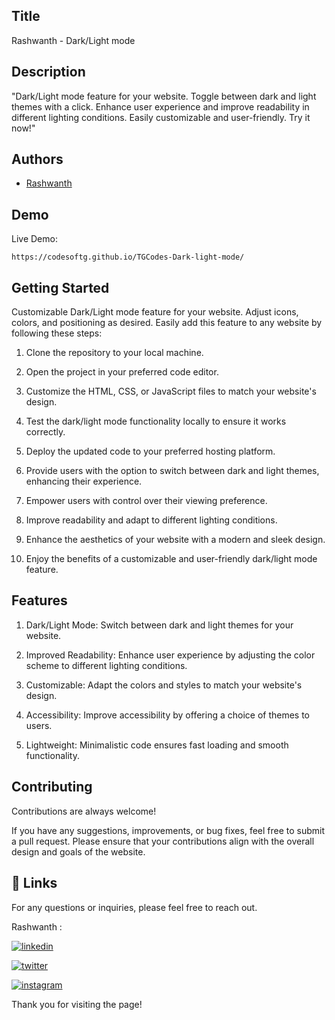 
## Title


Rashwanth - Dark/Light mode

## Description 

"Dark/Light mode feature for your website. Toggle between dark and light themes with a click. Enhance user experience and improve readability in different lighting conditions. Easily customizable and user-friendly. Try it now!"
## Authors

- [Rashwanth](https://github.com/rashwanthashok) 


## Demo

Live Demo:

    https://codesoftg.github.io/TGCodes-Dark-light-mode/
## Getting Started

Customizable Dark/Light mode feature for your website. Adjust icons, colors, and positioning as desired. Easily add this feature to any website by following these steps:

1. Clone the repository to your local machine.

2. Open the project in your preferred code editor.

3. Customize the HTML, CSS, or JavaScript files to match your website's design.

4. Test the dark/light mode functionality locally to ensure it works correctly.

5. Deploy the updated code to your preferred hosting platform.

6. Provide users with the option to switch between dark and light themes, enhancing their experience.

7. Empower users with control over their viewing preference.

8. Improve readability and adapt to different lighting conditions.

9. Enhance the aesthetics of your website with a modern and sleek design.

10. Enjoy the benefits of a customizable and user-friendly dark/light mode feature.

## Features

1. Dark/Light Mode: Switch between dark and light themes for your website.

2. Improved Readability: Enhance user experience by adjusting the color scheme to different lighting conditions.

3. Customizable: Adapt the colors and styles to match your website's design.

4. Accessibility: Improve accessibility by offering a choice of themes to users.

5. Lightweight: Minimalistic code ensures fast loading and smooth functionality.

## Contributing

Contributions are always welcome!

If you have any suggestions, improvements, or bug fixes, feel free to submit a pull request. Please ensure that your contributions align with the overall design and goals of the website. 


## 🔗 Links

For any questions or inquiries, please feel free to reach out. 

Rashwanth :

[![linkedin](https://img.shields.io/badge/linkedin-0A66C2?style=for-the-badge&logo=linkedin&logoColor=white)](www.linkedin.com/in/rashwanth-ashok)


[![twitter](https://img.shields.io/badge/twitter-1DA1F2?style=for-the-badge&logo=twitter&logoColor=white)](https://twitter.com/AshokRashwanth)

[![instagram](https://img.shields.io/badge/instagram-E4405F?style=for-the-badge&logo=instagram&logoColor=white)](https://www.instagram.com/rashwanthashok/)

Thank you for visiting the page!